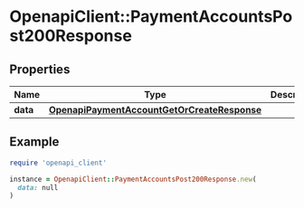 # OpenapiClient::PaymentAccountsPost200Response

## Properties

| Name | Type | Description | Notes |
| ---- | ---- | ----------- | ----- |
| **data** | [**OpenapiPaymentAccountGetOrCreateResponse**](OpenapiPaymentAccountGetOrCreateResponse.md) |  | [optional] |

## Example

```ruby
require 'openapi_client'

instance = OpenapiClient::PaymentAccountsPost200Response.new(
  data: null
)
```

